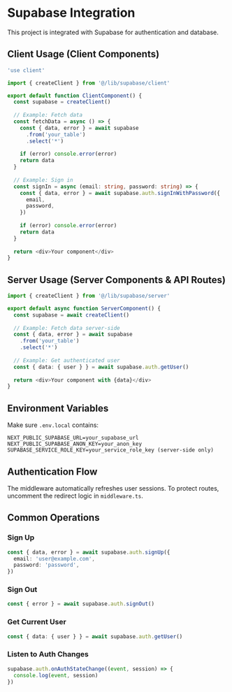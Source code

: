 # Supabase Integration

This project is integrated with Supabase for authentication and database.

## Client Usage (Client Components)

```typescript
'use client'

import { createClient } from '@/lib/supabase/client'

export default function ClientComponent() {
  const supabase = createClient()
  
  // Example: Fetch data
  const fetchData = async () => {
    const { data, error } = await supabase
      .from('your_table')
      .select('*')
    
    if (error) console.error(error)
    return data
  }
  
  // Example: Sign in
  const signIn = async (email: string, password: string) => {
    const { data, error } = await supabase.auth.signInWithPassword({
      email,
      password,
    })
    
    if (error) console.error(error)
    return data
  }
  
  return <div>Your component</div>
}
```

## Server Usage (Server Components & API Routes)

```typescript
import { createClient } from '@/lib/supabase/server'

export default async function ServerComponent() {
  const supabase = await createClient()
  
  // Example: Fetch data server-side
  const { data, error } = await supabase
    .from('your_table')
    .select('*')
  
  // Example: Get authenticated user
  const { data: { user } } = await supabase.auth.getUser()
  
  return <div>Your component with {data}</div>
}
```

## Environment Variables

Make sure `.env.local` contains:
```
NEXT_PUBLIC_SUPABASE_URL=your_supabase_url
NEXT_PUBLIC_SUPABASE_ANON_KEY=your_anon_key
SUPABASE_SERVICE_ROLE_KEY=your_service_role_key (server-side only)
```

## Authentication Flow

The middleware automatically refreshes user sessions. To protect routes, uncomment the redirect logic in `middleware.ts`.

## Common Operations

### Sign Up
```typescript
const { data, error } = await supabase.auth.signUp({
  email: 'user@example.com',
  password: 'password',
})
```

### Sign Out
```typescript
const { error } = await supabase.auth.signOut()
```

### Get Current User
```typescript
const { data: { user } } = await supabase.auth.getUser()
```

### Listen to Auth Changes
```typescript
supabase.auth.onAuthStateChange((event, session) => {
  console.log(event, session)
})
```

